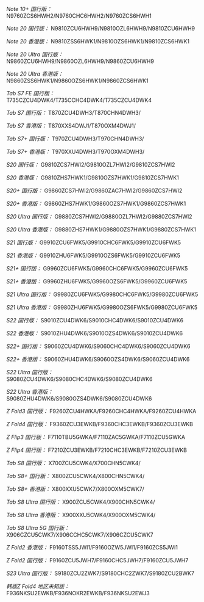*Note 10+ 国行版：*
N9760ZCS6HWH2/N9760CHC6HWH2/N9760ZCS6HWH1

*Note 20 国行版：*
N9810ZCU6HWH9/N9810OZL6HWH9/N9810ZCU6HWH9

*Note 20 香港版：*
N9810ZSS6HWK1/N9810OZS6HWK1/N9810ZCS6HWK1

*Note 20 Ultra 国行版：*
N9860ZCU6HWH9/N9860OZL6HWH9/N9860ZCU6HWH9

*Note 20 Ultra 香港版：*
N9860ZSS6HWK1/N9860OZS6HWK1/N9860ZCS6HWK1

*Tab S7 FE 国行版：*
T735CZCU4DWK4/T735CCHC4DWK4/T735CZCU4DWK4

*Tab S7 国行版：*
T870ZCU4DWH3/T870CHN4DWH3/

*Tab S7 香港版：*
T870XXS4DWJ1/T870OXM4DWJ1/

*Tab S7+ 国行版：*
T970ZCU4DWH3/T970CHN4DWH3/

*Tab S7+ 香港版：*
T970XXU4DWH3/T970OXM4DWH3/

*S20 国行版：*
G9810ZCS7HWI2/G9810OZL7HWI2/G9810ZCS7HWI2

*S20 香港版：*
G9810ZHS7HWK1/G9810OZS7HWK1/G9810ZCS7HWK1

*S20+ 国行版：*
G9860ZCS7HWI2/G9860ZAC7HWI2/G9860ZCS7HWI2

*S20+ 香港版：*
G9860ZHS7HWK1/G9860OZS7HWK1/G9860ZCS7HWK1

*S20 Ultra 国行版：*
G9880ZCS7HWI2/G9880OZL7HWI2/G9880ZCS7HWI2

*S20 Ultra 香港版：*
G9880ZHS7HWK1/G9880OZS7HWK1/G9880ZCS7HWK1

*S21 国行版：*
G9910ZCU6FWK5/G9910CHC6FWK5/G9910ZCU6FWK5

*S21 香港版：*
G9910ZHU6FWK5/G9910OZS6FWK5/G9910ZCU6FWK5

*S21+ 国行版：*
G9960ZCU6FWK5/G9960CHC6FWK5/G9960ZCU6FWK5

*S21+ 香港版：*
G9960ZHU6FWK5/G9960OZS6FWK5/G9960ZCU6FWK5

*S21 Ultra 国行版：*
G9980ZCU6FWK5/G9980CHC6FWK5/G9980ZCU6FWK5

*S21 Ultra 香港版：*
G9980ZHU6FWK5/G9980OZS6FWK5/G9980ZCU6FWK5

*S22 国行版：*
S9010ZCU4DWK6/S9010CHC4DWK6/S9010ZCU4DWK6

*S22 香港版：*
S9010ZHU4DWK6/S9010OZS4DWK6/S9010ZCU4DWK6

*S22+ 国行版：*
S9060ZCU4DWK6/S9060CHC4DWK6/S9060ZCU4DWK6

*S22+ 香港版：*
S9060ZHU4DWK6/S9060OZS4DWK6/S9060ZCU4DWK6

*S22 Ultra 国行版：*
S9080ZCU4DWK6/S9080CHC4DWK6/S9080ZCU4DWK6

*S22 Ultra 香港版：*
S9080ZHU4DWK6/S9080OZS4DWK6/S9080ZCU4DWK6

*Z Fold3 国行版：*
F9260ZCU4HWKA/F9260CHC4HWKA/F9260ZCU4HWKA

*Z Fold4 国行版：*
F9360ZCU3EWKB/F9360CHC3EWKB/F9360ZCU3EWKB

*Z Flip3 国行版：*
F7110TBU5GWKA/F7110ZAC5GWKA/F7110ZCU5GWKA

*Z Flip4 国行版：*
F7210ZCU3EWKB/F7210CHC3EWKB/F7210ZCU3EWKB

*Tab S8 国行版：*
X700ZCU5CWK4/X700CHN5CWK4/

*Tab S8+ 国行版：*
X800ZCU5CWK4/X800CHN5CWK4/

*Tab S8+ 香港版：*
X800XXU5CWK7/X800OXM5CWK7/

*Tab S8 Ultra 国行版：*
X900ZCU5CWK4/X900CHN5CWK4/

*Tab S8 Ultra 香港版：*
X900XXU5CWK4/X900OXM5CWK4/

*Tab S8 Ultra 5G 国行版：*
X906CZCU5CWK7/X906CCHC5CWK7/X906CZCU5CWK7

*Z Fold2 香港版：*
F9160TSS5JWI1/F9160OZW5JWI1/F9160ZCS5JWI1

*Z Fold2 国行版：*
F9160ZCU5JWH7/F9160CHC5JWH7/F9160ZCU5JWH7

*S23 Ultra 国行版：*
S9180ZCU2ZWK7/S9180CHC2ZWK7/S9180ZCU2BWK7

*韩版Z Fold4 地区未知版：*
F936NKSU2EWKB/F936NOKR2EWKB/F936NKSU2EWJ3

